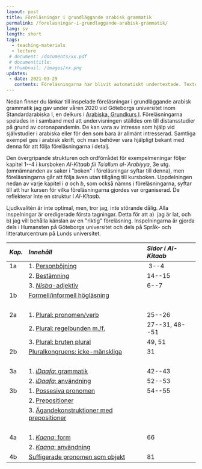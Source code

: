 ```yaml
---
layout: post
title: Föreläsningar i grundläggande arabisk grammatik
permalink: /forelasningar-i-grundlaggande-arabisk-grammatik/
lang: sv
length: short
tags:
  - teaching-materials
  - lecture
 # document: /documents/xx.pdf
 # documenttitle: 
 # thumbnail: /images/xx.png
updates: 
 - date: 2021-03-29
   contents: Föreläsningarna har blivit automatiskt undertextade. Texten är högst bristfällig och det är bäst att stänga av den. När jag har tid kommer jag gå igenom och redigera den.
---
```


Nedan finner du länkar till inspelade föreläsningar i grundläggande arabisk grammatik jag gav under våren 2020  vid Göteborgs universitet inom Standardarabiska&nbsp;I, en delkurs i [Arabiska, Grundkurs&nbsp;I](https://utbildning.gu.se/kurser/kurs_information/?courseId=AR1100&subjectType=grundKurs). Föreläsningarna spelades in i samband med att undervisningen ställdes om till distansstudier på grund av coronapandemin. De kan vara av intresse som hjälp vid självstudier i arabiska eller för den som bara är allmänt intresserad.  Samtliga exempel ges i arabisk skrift, och man behöver vara hjälpligt bekant med denna för att följa föreläsningarna i detalj.

Den övergripande strukturen och ordförrådet för exempelmeningar följer kapitel 1--4 i kursboken *Al-Kitaab fii Taʿallum al-ʿArabiyya*, 3e utg. (omnämnanden av saker i "boken" i föreläsningar syftar till denna), men föreläsningarna går att följa även utan tillgång till kursboken. Uppdelningen nedan av varje kapitel i *a* och&nbsp;*b*, som också nämns i föreläsningarna, syftar till att hur kursen för vilka föreläsningarna gjordes var organiserad. De reflekterar inte en struktur i *Al-Kitaab.*

Ljudkvalitén är inte optimal, men, tror jag, inte störande dålig. Alla inspelningar är oredigerade första tagningar. Detta för att a)&nbsp; jag är lat, och b)&nbsp;jag vill behålla känslan av en "riktig" föreläsning. Inspelningarna är gjorda dels i Humansten på Göteborgs universitet och dels på Språk- och litteraturcentrum på Lunds universitet.

| *Kap.* | *Innehåll*                                                                                                                 | *Sidor i Al-Kitaab* |
| :--    | :-------------------------------------                                                                                     | :------------------ |
| 1a     | 1. [Personböjning](https://play.gu.se/media/1a1-personbojning+%28inget+intro%29/0_lldbix3o)                                |  3--4               |
|        | 2. [Bestämning](https://play.gu.se/media/1a2-bestamning/0_45qpfd1u)                                                        | 14--15              |
|        | 3. [*Nisba*-adjektiv](https://play.gu.se/media/1a3-nisba/0_9yb6zso4)                                                       | 6--7                |
| 1b     | [Formell/informell högläsning](https://play.gu.se/media/1b1-formell-och-informell-hoglasning/0_59b69hke)                   |                     |
| &nbsp; |                                                                                                                            |                     |
| 2a     | 1. [Plural: pronomen/verb](https://play.gu.se/media/2a1-person/0_6h0zqmvy)                                                 | 25--26              |
|        | 2. [Plural: regelbunden m./f.](https://play.gu.se/media/2a2-reg-mf-pl/0_6d18vrbc)                                          | 27--31, 48--51      |
|        | 3. [Plural: bruten plural](https://play.gu.se/media/2a3-bruten-pl/0_8lynzr5y)                                              | 49, 51              |
| 2b     | [Pluralkongruens: icke-mänskliga](https://play.gu.se/media/2b-pluralkongruens/0_qr9yt3bk)                                  | 31                  |
| &nbsp; |                                                                                                                            |                     |
| 3a     | 1. [*iDaafa*: grammatik](https://play.gu.se/media/3a1-idaafa/0_r91afcmp)                                                   | 42--43              |
|        | 2. [*iDaafa*: användning](https://play.gu.se/media/3a2-idaafa/0_x96sll2v)                                                  | 52--53              |
| 3b     | 1. [Possesiva pronomen](https://play.gu.se/media/3b1+-++possesiva+pronomen/0_w4rpmzqw)                                     | 54--55              |
|        | 2. [Prepositioner](https://play.gu.se/media/3b2+-+prepositioner/0_u3t5cijn)                                                |                     |
|        | 3. [Ägandekonstruktioner med prepositioner](https://play.gu.se/media/3b3+-+%C3%A4gandekonstruktioner+med+prep./0_rmacszwx) |                     |
| &nbsp; |                                                                                                                            |                     |
| 4a     | 1. [*Kaana*: form](https://play.gu.se/media/4a1+kaana+-+form/0_bh8esbtm)                                                   | 66                  |
|        | 2. [*Kaana*: användning](https://play.gu.se/media/4a2+kaana+-+anv%C3%A4ndning/0_a5bunjr1)                                  |                     |
| 4b     | [Suffigerade pronomen som objekt](https://play.gu.se/media/4a3+suffigerade+pronomen+som+objekt/0_4o3mja3u)                 | 81                  |
